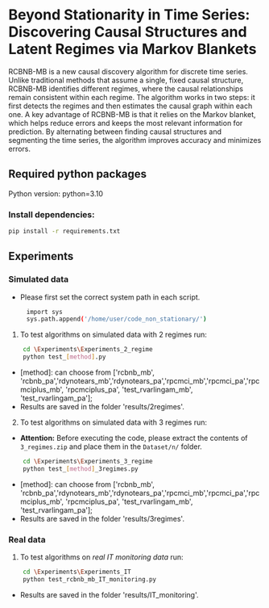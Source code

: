 # Beyond Stationarity in Time Series: Discovering Causal Structures and Latent Regimes via Markov Blankets

RCBNB-MB is a new causal discovery algorithm for discrete time series. Unlike traditional methods that assume a single, 
fixed causal structure, RCBNB-MB identifies different regimes, where the causal relationships remain consistent within each regime. 
The algorithm works in two steps: it first detects the regimes and then estimates the causal graph within each one. 
A key advantage of RCBNB-MB is that it relies on the Markov blanket, which helps reduce errors and keeps the most relevant information 
for prediction. By alternating between finding causal structures and segmenting the time series, 
the algorithm improves accuracy and minimizes errors.

## Required python packages

Python version: python=3.10

### Install dependencies:
```bash
pip install -r requirements.txt
```

## Experiments


### Simulated data
* Please first set the correct system path in each script.
```bash
     import sys
     sys.path.append('/home/user/code_non_stationary/')
```

1. To test algorithms on simulated data with 2 regimes run: 
```bash
    cd \Experiments\Experiments_2_regime
    python test_[method].py

```
- [method]: can choose from ['rcbnb_mb', 'rcbnb_pa','rdynotears_mb','rdynotears_pa','rpcmci_mb','rpcmci_pa','rpcmciplus_mb', 'rpcmciplus_pa', 'test_rvarlingam_mb', 'test_rvarlingam_pa'];
- Results are saved in the folder 'results/2regimes'.

2. To test algorithms on simulated data with 3 regimes run:
 *  **Attention:** Before executing the code, please extract the contents of `3_regimes.zip` and place them in the `Dataset/n/` folder.
```bash
    cd \Experiments\Experiments_3_regime
    python test_[method]_3regimes.py
```
- [method]: can choose from ['rcbnb_mb', 'rcbnb_pa','rdynotears_mb','rdynotears_pa','rpcmci_mb','rpcmci_pa','rpcmciplus_mb', 'rpcmciplus_pa', 'test_rvarlingam_mb', 'test_rvarlingam_pa'];
- Results are saved in the folder 'results/3regimes'.

### Real data
1. To test algorithms on _real IT monitoring data_ run:
```bash
    cd \Experiments\Experiments_IT
    python test_rcbnb_mb_IT_monitoring.py
```
- Results are saved in the folder 'results/IT_monitoring'.

